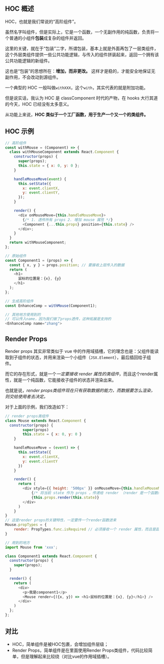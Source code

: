 ## HOC 概述

HOC，也就是我们常说的“高阶组件”。

虽然名字叫组件，但是实际上，它是一个函数，一个无副作用的纯函数，负责将一个普通的小组件**包装**成复杂的组件并返回。

这里的关键，就在于“包装”二字，所谓包装，基本上就是外面再包了一层类组件，这个外层类组件提供一些公共功能逻辑，与传入的组件拼装起来，返回一个拥有该公共功能逻辑的新组件。

这也是“包装”的思想所在：**增加，而非更改。** 这样才是稳的，才能安全地保证无副作用，不会改动到源组件。

一个典型的 HOC 一般叫做`withXXX`，这个`with`，其实代表的就是附加功能。

但是说实话，我认为 HOC 是 classComponent 时代的产物，在 hooks 大行其道的今天，HOC 已经没有太多意义。

从功能上来说，**HOC 类似于一个工厂函数，用于生产一个又一个的类组件。**

## HOC 示例

```js
// 高阶组件
const withMouse = (Component) => {
  class withMouseComponent extends React.Component {
    constructor(props) {
      super(props);
      this.state = { x: 0, y: 0 };
    }

    handleMouseMove(event) {
      this.setState({
        x: event.clientX,
        y: event.clientY,
      });
    }

    render() {
      <div onMouseMove={this.handleMouseMove}>
        {/* 1. 透传所有 props 2. 增加 mouse 属性 */}
        <Component {...this.props} position={this.state} />
      </div>;
    }
  }
  return withMouseComponent;
};

// 原始组件
const Component1 = (props) => {
  const { x, y } = props.position; // 要接收上层传入的数据
  return (
    <h1>
      鼠标的位置是：{x}, {y}
    </h1>
  );
};

// 生成高阶组件
const EnhanceComp = withMouse(Component1);

// 其他地方使用到的
// 可以传入name，因为我们做了props透传，这种拓展是支持的
<EnhanceComp name="zhang">
```

## Render Props

Render props 其实非常类似于 vue 中的作用域插槽，它的理念也是：父组件能读取到子组件的状态，并用来渲染一个小组件（`JSX.Element`），最后插回给子组件。

而它的存在形式，就是一个*一定要接收 render 属性的类组件*，而且这个render属性，就是一个纯函数，它能接收子组件的状态并渲染出来。

也就是说，*render props类组件现在只有获取数据的能力，而数据要怎么渲染，则交给使用者去决定。*

对于上面的示例，我们改造如下：

```js
// render props类组件
class Mouse extends React.Component {
  constructor(props) {
        super(props)
        this.state = { x: 0, y: 0 }
    }

    handleMouseMove = (event) => {
      this.setState({
        x: event.clientX,
        y: event.clientY
      })
    }

    render() {
      return (
        <div style={{ height: '500px' }} onMouseMove={this.handleMouseMove}>
            {/* 将当前 state 作为 props ，传递给 render （render 是一个函数组件） */}
            {this.props.render(this.state)}
        </div>
      )
    }
}
// 这是render props的关键特性，一定要传一个render函数进来
Mouse.propTypes = {
    render: PropTypes.func.isRequired // 必须接收一个 render 属性，而且是函数
}

// 用到的地方
import Mouse from 'xxx';

class Component1 extends React.Component {
  constructor(props) {
    super(props);
  }

  render() {
    return (
      <div>
        <p>我是component1</p>
        <Mouse render={({x, y}) => <h1>鼠标的位置是：{x}, {y}</h1>} />
      </div>
    )
  };
};
```

## 对比

- HOC，简单组件是被HOC包裹，会增加组件层级；
- Render Props，简单组件是在里面使用Render Props类组件，代码比较简单，但是理解起来比较绕（对比vue的作用域插槽）。

